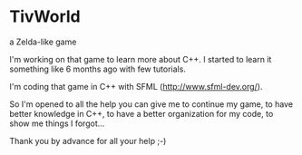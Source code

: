 # TivWorld
a Zelda-like game

I'm working on that game to learn more about C++.
I started to learn it something like 6 months ago with few tutorials.

I'm coding that game in C++ with SFML (http://www.sfml-dev.org/).

So I'm opened to all the help you can give me to continue my game, to have better knowledge in C++, to have a better organization for my code, to show me things I forgot...

Thank you by advance for all your help ;-)
